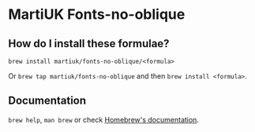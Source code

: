 # MartiUK Fonts-no-oblique

## How do I install these formulae?

`brew install martiuk/fonts-no-oblique/<formula>`

Or `brew tap martiuk/fonts-no-oblique` and then `brew install <formula>`.

## Documentation

`brew help`, `man brew` or check [Homebrew's documentation](https://docs.brew.sh).
